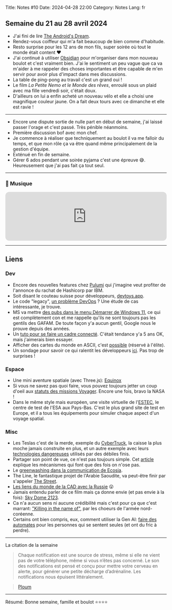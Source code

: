Title: Notes #10
Date: 2024-04-28 22:00
Category: Notes
Lang: fr

## Semaine du 21 au 28 avril 2024

* J'ai fini de lire [The Android's Dream]({filename}/books/androids-dream.md).
* Rendez-vous coiffeur qui m'a fait beaucoup de bien comme d'habitude.
* Resto surprise pour les 12 ans de mon fils, super soirée où tout le monde était content ❤️
* J'ai continué à utiliser [Obsidian](https://obsidian.md/) pour m'organiser dans mon nouveau boulot et c'est vraiment bien.  J'ai le sentiment un peu vague que ca va m'aider à me rappeler des choses importantes et être capable de m'en servir pour avoir plus d'impact dans mes discussions.
* La table de ping-pong au travail c'est un grand oui !
* Le film _La Petite Nemo et le Monde des rêves_, enroulé sous un plaid avec ma fille vendredi soir, c'était doux.
* D'ailleurs on lui a enfin acheté un nouveau vélo et elle a choisi une magnifique couleur jaune. On a fait deux tours avec ce dimanche et elle est ravie !

---

* Encore une dispute sortie de nulle part en début de semaine, j'ai laissé passer l'orage et c'est passé. Très pénible néanmoins.
* Première discussion bof avec mon chef.
* Je commence à réaliser que techniquement au boulot il va me falloir du temps, et que mon rôle ça va être quand même principalement de la gestion d'équipe.
* Exténué en fin de semaine.
* Gérer 6 ados pendant une soirée pyjama c'est une épreuve 😅. Heureusement que j'ai pas fait ça tout seul.

---

### 🎵 Musique

<iframe style="border-radius:12px" src="https://open.spotify.com/embed/track/56LFlWPbWwKoNocBkmnDOG?utm_source=generator" width="100%" height="152" frameBorder="0" allowfullscreen="" allow="autoplay; clipboard-write; encrypted-media; fullscreen; picture-in-picture" loading="lazy"></iframe>

---

## Liens

### Dev

* Encore des nouvelles features chez [Pulumi](https://www.pulumi.com/blog/infrastructure-lifecycle-management/) qui j'imagine veut profiter de l'annonce du rachat de Hashicorp par IBM.
* Soit disant le couteau suisse pour développeurs, [devtoys.app](https://devtoys.app/).
* Le code "legacy", [un problème DevOps](https://www.sonarsource.com/blog/legacy-codebases-are-a-devops-issue) ? Une étude de cas intéressante, je trouve.
* MS va mettre [des pubs dans le menu Démarrer de Windows 11](https://www.theverge.com/2024/4/24/24138949/microsoft-windows-11-start-menu-ads-recommendations-setting-disable), ce qui est complètement con et me rappelle qu'ils ne sont toujours pas les gentils des GAFAM. De toute façon y'a aucun gentil, Google nous le prouve depuis des années.
* Un [tuto pour se faire un cadre connecté](https://github.com/Madelena/esphome-weatherman-dashboard). C'était tendance y'a 5 ans OK, mais j'aimerais bien essayer.
* Afficher des cartes du monde en ASCII, c'est [possible](https://github.com/rastapasta/mapscii) (réservé à l'élite).
* Un sondage pour savoir ce qui ralentit les développeurs [ici](https://greptile.com/blog/100-devs). Pas trop de surprises !

### Espace

* Une mini aventure spatiale (avec Three.js): [Equinox](https://equinox.space/)
* Si vous ne savez pas quoi faire, vous pouvez toujours jetter un coup d'oeil aux [statuts des missions Voyager](https://voyager.jpl.nasa.gov/mission/status/). Encore une fois, bravo la NASA !
* Dans le même style mais européen, une visite virtuelle de l'[ESTEC](https://esamultimedia.esa.int/multimedia/ESTEC/virtualtour/), le centre de test de l'ESA  aux Pays-Bas. C'est le plus grand site de test en Europe, et il a tous les équipements pour simuler chaque aspect d'un voyage spatial.

### Misc

* Les Teslas c'est de la merde, exemple du [CyberTruck](https://futurism.com/cybertruck-brick-car-wash), la caisse la plus moche jamais construite en plus, et un autre exemple avec leurs [technologies dangereuses](https://gizmodo.com/tesla-motorcycle-crash-death-autopilot-washington-1851428850) utilisés par des débiles finis.
* Partager son point de vue, ce n'est pas toujours simple. Cet [article](https://newsletter.weskao.com/p/high-performers-share-their-point-of-view) explique les mécanismes qui font que des fois on n'ose pas.
* Le [greenwashing dans la communication de Ecosia](https://louisderrac.com/2024/04/ecosia-browser-ou-quand-le-greenwashing-numerique-fume-la-moquette-tout-en-plantant-des-arbres/).
* The Line, le fantastique projet de l'Arabie Saoudite, va peut-être finir par s'appeler [The Street](https://www.courrierinternational.com/article/economie-l-arabie-saoudite-contrainte-de-reduire-drastiquement-la-voilure-de-ses-megaprojets).
* [Les liens du monde de la CAD avec la Russie](https://www.worldcadaccess.com/blog/2019/11/a-look-at-cad-software-rded-in-russia.html) 😮 
* Jamais entendu parler de ce film mais ça donne envie (et pas envie à la fois): [Sky Dome 2123](https://usbeketrica.com/fr/article/sky-dome-2123-somptueux-film-d-animation-sf-sur-l-effondrement-climatique).
* Ca n'a aucun sens ni aucune crédibilité mais c'est pour ça que c'est marrant: ["Killing in the name of"](https://www.youtube.com/watch?v=fAcYS-_8L2s), par les choeurs de l'armée nord-coréenne.
* Certains ont bien compris, eux, comment utiliser la Gen AI: [faire des automates](https://www.yahoo.com/tech/tech-exec-predicts-ai-girlfriends-181938674.html) pour les personnes qui se sentent seules (et ont du fric à perdre).

---

La citation de la semaine 

> Chaque notification est une source de stress, même si elle ne vient pas de votre téléphone, même si vous n’êtes pas concerné. Le son des notifications est pensé et conçu pour mettre votre cerveau en alerte, pour générer une petite décharge d’adrénaline. Les notifications nous épuisent littéralement.

> [Ploum](https://ploum.net/2024-04-26-lectures-passez-en-manuel.html) 

---

Résumé: Bonne semaine, famille et boulot ⭐⭐⭐⭐